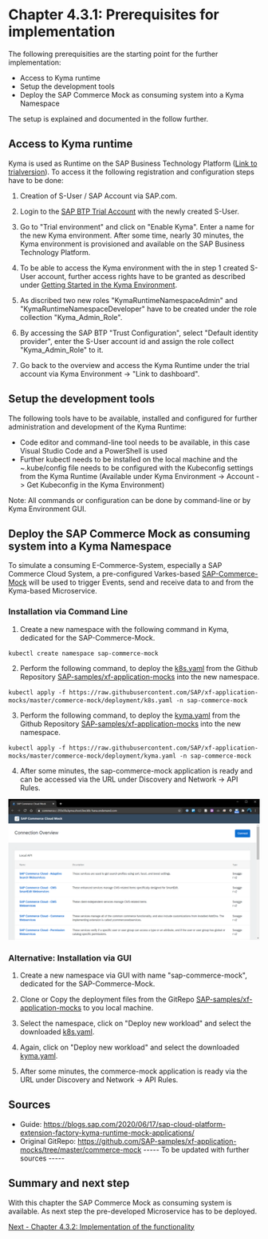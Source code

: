 # Chapter 4.3.1: Prerequisites for implementation

The following prerequisities are the starting point for the further implementation: 

* Access to Kyma runtime
* Setup the development tools
* Deploy the SAP Commerce Mock as consuming system into a Kyma Namespace

The setup is explained and documented in the follow further.

## Access to Kyma runtime

Kyma is used as Runtime on the SAP Business Technology Platform ([Link to trialversion](https://www.sap.com/cmp/td/sap-cloud-platform-trial.html)). To access it the following registration and configuration steps have to be done:

1. Creation of S-User / SAP Account via SAP.com.

2. Login to the [SAP BTP Trial Account](https://www.sap.com/cmp/td/sap-cloud-platform-trial.html) with the newly created S-User.

3. Go to "Trial environment" and click on "Enable Kyma". Enter a name for the new Kyma environment. After some time, nearly 30 minutes, the Kyma environment is provisioned and available on the SAP Business Technology Platform.

4. To be able to access the Kyma environment with the in step 1 created S-User account, further access rights have to be granted as described under [Getting Started in the Kyma Environment](https://help.sap.com/viewer/65de2977205c403bbc107264b8eccf4b/Cloud/en-US/d1abd18556f24fb091d081b2e3454b8b.html).

5. As discribed two new roles "KymaRuntimeNamespaceAdmin" and "KymaRuntimeNamespaceDeveloper" have to be created under the role collection "Kyma_Admin_Role".

6. By accessing the SAP BTP "Trust Configuration", select "Default identity provider", enter the S-User account id and assign the role collect "Kyma_Admin_Role" to it.

7. Go back to the overview and access the Kyma Runtime under the trial account via Kyma Environment -> "Link to dashboard". 

## Setup the development tools

The following tools have to be available, installed and configured for further administration and development of the Kyma Runtime:

* Code editor and command-line tool needs to be available, in this case Visual Studio Code and a PowerShell is used
* Further kubectl needs to be installed on the local machine and the ~.kube/config file needs to be configured with the Kubeconfig settings from the Kyma Runtime (Available under Kyma Environment -> Account -> Get Kubeconfig in the Kyma Environment)

Note: All commands or configuration can be done by command-line or by Kyma Environment GUI.

## Deploy the SAP Commerce Mock as consuming system into a Kyma Namespace

To simulate a consuming E-Commerce-System, especially a SAP Commerce Cloud System, a pre-configured Varkes-based [SAP-Commerce-Mock](https://blogs.sap.com/2020/06/17/sap-cloud-platform-extension-factory-kyma-runtime-mock-applications/ ) will be used to trigger Events, send and receive data to and from the Kyma-based Microservice.

### Installation via Command Line

1. Create a new namespace with the following command in Kyma, dedicated for the SAP-Commerce-Mock.

```
kubectl create namespace sap-commerce-mock
```

2. Perform the following command, to deploy the [k8s.yaml](https://raw.githubusercontent.com/SAP/xf-application-mocks/master/commerce-mock/deployment/k8s.yaml) from the Github Repository [SAP-samples/xf-application-mocks](https://github.com/SAP-samples/xf-application-mocks/tree/master/commerce-mock) into the new namespace.
```
kubectl apply -f https://raw.githubusercontent.com/SAP/xf-application-mocks/master/commerce-mock/deployment/k8s.yaml -n sap-commerce-mock

```

3. Perform the following command, to deploy the [kyma.yaml](https://raw.githubusercontent.com/SAP/xf-application-mocks/master/commerce-mock/deployment/kyma.yaml) from the Github Repository [SAP-samples/xf-application-mocks](https://github.com/SAP-samples/xf-application-mocks/tree/master/commerce-mock) into the new namespace.
```
kubectl apply -f https://raw.githubusercontent.com/SAP/xf-application-mocks/master/commerce-mock/deployment/kyma.yaml -n sap-commerce-mock
```

4. After some minutes, the sap-commerce-mock application is ready and can be accessed via the URL under Discovery and Network -> API Rules.

![](images/01_01_SAP-Commerce-Mock-Start.png)


### Alternative: Installation via GUI

1. Create a new namespace via GUI with name "sap-commerce-mock", dedicated for the SAP-Commerce-Mock.

2. Clone or Copy the deployment files from the GitRepo [SAP-samples/xf-application-mocks](https://github.com/SAP-samples/xf-application-mocks/tree/master/commerce-mock) to you local machine.

3. Select the namespace, click on "Deploy new workload" and select the downloaded [k8s.yaml](https://raw.githubusercontent.com/SAP/xf-application-mocks/master/commerce-mock/deployment/k8s.yaml).

4. Again, click on "Deploy new workload" and select the downloaded [kyma.yaml](https://raw.githubusercontent.com/SAP/xf-application-mocks/master/commerce-mock/deployment/kyma.yaml).

5. After some minutes, the commerce-mock application is ready via the URL under Discovery and Network -> API Rules.

## Sources

- Guide: https://blogs.sap.com/2020/06/17/sap-cloud-platform-extension-factory-kyma-runtime-mock-applications/ 
- Original GitRepo: https://github.com/SAP-samples/xf-application-mocks/tree/master/commerce-mock
----- To be updated with further sources -----

## Summary and next step

With this chapter the SAP Commerce Mock as consuming system is available. As next step the pre-developed Microservice has to be deployed.

[Next - Chapter 4.3.2: Implementation of the functionality](https://github.com/klouisbrother/ba-kyma-prototype/blob/main/documentation/4.3.2_implementation.md) 